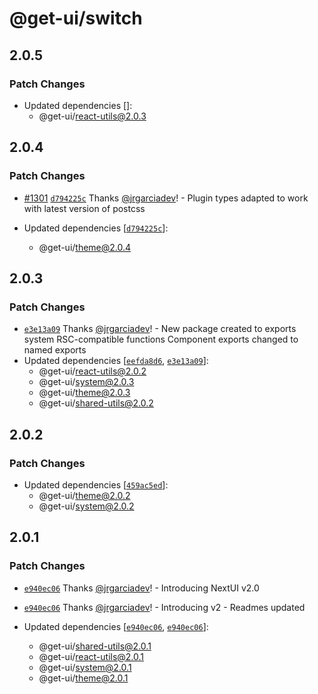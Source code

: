 # @get-ui/switch

## 2.0.5

### Patch Changes

- Updated dependencies []:
  - @get-ui/react-utils@2.0.3

## 2.0.4

### Patch Changes

- [#1301](https://github.com/get-ui/nextui/pull/1301) [`d794225c`](https://github.com/get-ui/nextui/commit/d794225cb75121db3a72f430739b4eaacd1cf8b7) Thanks [@jrgarciadev](https://github.com/jrgarciadev)! - Plugin types adapted to work with latest version of postcss

- Updated dependencies [[`d794225c`](https://github.com/get-ui/nextui/commit/d794225cb75121db3a72f430739b4eaacd1cf8b7)]:
  - @get-ui/theme@2.0.4

## 2.0.3

### Patch Changes

- [`e3e13a09`](https://github.com/get-ui/nextui/commit/e3e13a095f2347ff279c85e6a5d3798f36c6533f) Thanks [@jrgarciadev](https://github.com/jrgarciadev)! - New package created to exports system RSC-compatible functions
  Component exports changed to named exports
- Updated dependencies [[`eefda8d6`](https://github.com/get-ui/nextui/commit/eefda8d6e2088526e0dbb2026d807b53d2a97782), [`e3e13a09`](https://github.com/get-ui/nextui/commit/e3e13a095f2347ff279c85e6a5d3798f36c6533f)]:
  - @get-ui/react-utils@2.0.2
  - @get-ui/system@2.0.3
  - @get-ui/theme@2.0.3
  - @get-ui/shared-utils@2.0.2

## 2.0.2

### Patch Changes

- Updated dependencies [[`459ac5ed`](https://github.com/get-ui/nextui/commit/459ac5ed4537942517803ba14129226a791d6feb)]:
  - @get-ui/theme@2.0.2
  - @get-ui/system@2.0.2

## 2.0.1

### Patch Changes

- [`e940ec06`](https://github.com/get-ui/nextui/commit/e940ec06ac5e46340d5956fb7c455a6ab3de3140) Thanks [@jrgarciadev](https://github.com/jrgarciadev)! - Introducing NextUI v2.0

- [`e940ec06`](https://github.com/get-ui/nextui/commit/e940ec06ac5e46340d5956fb7c455a6ab3de3140) Thanks [@jrgarciadev](https://github.com/jrgarciadev)! - Introducing v2 - Readmes updated

- Updated dependencies [[`e940ec06`](https://github.com/get-ui/nextui/commit/e940ec06ac5e46340d5956fb7c455a6ab3de3140), [`e940ec06`](https://github.com/get-ui/nextui/commit/e940ec06ac5e46340d5956fb7c455a6ab3de3140)]:
  - @get-ui/shared-utils@2.0.1
  - @get-ui/react-utils@2.0.1
  - @get-ui/system@2.0.1
  - @get-ui/theme@2.0.1
